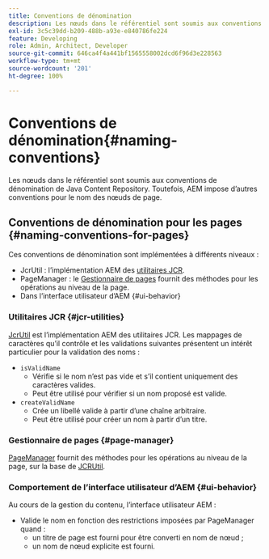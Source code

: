 ```yaml
---
title: Conventions de dénomination
description: Les nœuds dans le référentiel sont soumis aux conventions de dénomination du référentiel de contenu Java.
exl-id: 3c5c39dd-b209-488b-a93e-e840786fe224
feature: Developing
role: Admin, Architect, Developer
source-git-commit: 646ca4f4a441bf1565558002dcd6f96d3e228563
workflow-type: tm+mt
source-wordcount: '201'
ht-degree: 100%

---
```


# Conventions de dénomination{#naming-conventions}

Les nœuds dans le référentiel sont soumis aux conventions de dénomination de Java Content Repository. Toutefois, AEM impose d’autres conventions pour le nom des nœuds de page.

## Conventions de dénomination pour les pages {#naming-conventions-for-pages}

Ces conventions de dénomination sont implémentées à différents niveaux :

* JcrUtil : l’implémentation AEM des [utilitaires JCR](#jcr-utilities).
* PageManager : le [Gestionnaire de pages](#page-manager) fournit des méthodes pour les opérations au niveau de la page.
* Dans l’interface utilisateur d’AEM {#ui-behavior}

### Utilitaires JCR {#jcr-utilities}

[JcrUtil](https://www.adobe.io/experience-manager/reference-materials/cloud-service/javadoc/com/day/cq/commons/jcr/JcrUtil.html) est l’implémentation AEM des utilitaires JCR. Les mappages de caractères qu’il contrôle et les validations suivantes présentent un intérêt particulier pour la validation des noms :

* `isValidName`
   * Vérifie si le nom n’est pas vide et s’il contient uniquement des caractères valides.
   * Peut être utilisé pour vérifier si un nom proposé est valide.
* `createValidName`
   * Crée un libellé valide à partir d’une chaîne arbitraire.
   * Peut être utilisé pour créer un nom à partir d’un titre.

### Gestionnaire de pages {#page-manager}

[PageManager](https://www.adobe.io/experience-manager/reference-materials/cloud-service/javadoc/com/day/cq/wcm/api/PageManager.html) fournit des méthodes pour les opérations au niveau de la page, sur la base de [JCRUtil](#jcr-utilities).

### Comportement de l’interface utilisateur d’AEM {#ui-behavior}

Au cours de la gestion du contenu, l’interface utilisateur AEM :

* Valide le nom en fonction des restrictions imposées par PageManager quand :
   * un titre de page est fourni pour être converti en nom de nœud ;
   * un nom de nœud explicite est fourni.
